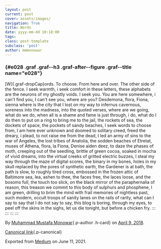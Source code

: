 ```yaml
---
layout: post
current: post
cover: assets/images/
navigation: True
title: Words
date: yyyy-mm-dd 10:18:00
tags: 
class: post-template
subclass: 'post'
author: mmmonowar
---
```


###  {#e028 .graf .graf--h3 .graf-after--figure .graf--title name="e028"}

[W]{.graf-dropCap}ords. To choose. From here and over. The other side of
the fence. I seek warmth, i seek comfort in these letters, these
alphabets are the neurons of my ghostly voids. I seek you. You are here
somewhere, i can't find you, I can't see you, where are you? Desdemona,
flora, Fiona, sienna where is the city that I lost on my way to infernus
cavernous, soreness into the madness, into the quoted verses, where are
we going, what do we do, when all is a shame and fame is just through, i
do, what do I do then to put on a ring to bring me to the jail, the
rockets of sea, the dockets of space, the pockets of sandy beaches, I
seek words to choose from, I am here ever unknown and doomed to solitary
creed, freed the dreary, i plead, to not raise me from the dead, I led
an army of sins to the war of Angeles, the lost tribes of Anatolia, the
sodden beaches of Etretat, muses of Athena, flora, la Fiona, Denise
aiden deez, to daze the phases of moth, creeping out of the seedling,
brittle of green cocoa, soaked in mocha of vivid dreams, into the
virtual creeks of gritted electric buzzes, I steal my way through the
maze of digital scores, the binary in my bones, holes in my skull
replaced by the pores of synthetic earth, the Gardener is at bath, the
path is slow, to roughly tired cross, embossed in the frozen attic of
Baltimore sea, lea, ashen to thee, the faces free, the laces loose, and
the bosoms full, the touch too slick, on the black mirror of the
paraphernalia of reason, this treason we commit to this body of sulphurs
and phosphene, I am green, drilling to brim the mind with frail memories
of nightless past, such modern, occult troops of sanity lanes on the
rails of rarity, what can I say to say that I do not say to say, this
blog is boring, through my eyes, to peel off the skins in the sighs, let
us die tonight, but before a chicken fry.
:::
:::
:::
:::

By [Muhammad Mustafa Monowar](https://medium.com/@mmmonowar){.p-author
.h-card} on [April 9, 2018](https://medium.com/p/47efff0bdf02).

[Canonical
link](https://medium.com/@mmmonowar/words-47efff0bdf02){.p-canonical}

Exported from [Medium](https://medium.com) on June 11, 2021.

